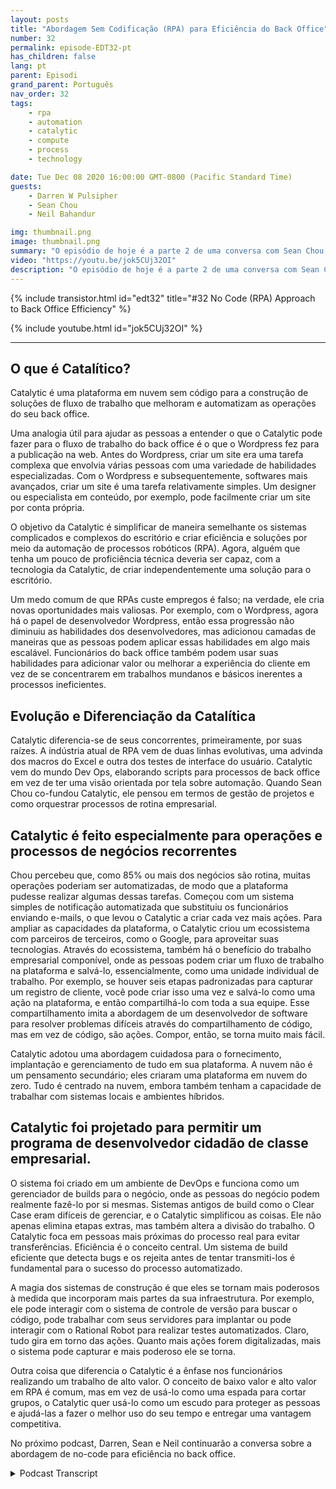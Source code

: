 ```yaml
---
layout: posts
title: "Abordagem Sem Codificação (RPA) para Eficiência do Back Office"
number: 32
permalink: episode-EDT32-pt
has_children: false
lang: pt
parent: Episodi
grand_parent: Português
nav_order: 32
tags:
    - rpa
    - automation
    - catalytic
    - compute
    - process
    - technology

date: Tue Dec 08 2020 16:00:00 GMT-0800 (Pacific Standard Time)
guests:
    - Darren W Pulsipher
    - Sean Chou
    - Neil Bahandur

img: thumbnail.png
image: thumbnail.png
summary: "O episódio de hoje é a parte 2 de uma conversa com Sean Chou, CEO da Catalytic, e Neil Bahadur, Chefe de Parcerias da Catalytic. Eles falam com Darren sobre sua abordagem de "no-code" para eficiência de escritório com uma plataforma que utiliza tecnologia de RPA e IA."
video: "https://youtu.be/jok5CUj32OI"
description: "O episódio de hoje é a parte 2 de uma conversa com Sean Chou, CEO da Catalytic, e Neil Bahadur, Chefe de Parcerias da Catalytic. Eles falam com Darren sobre sua abordagem de "no-code" para eficiência de escritório com uma plataforma que utiliza tecnologia de RPA e IA."
---
```


<div>
{% include transistor.html id="edt32" title="#32 No Code (RPA) Approach to Back Office Efficiency" %}

{% include youtube.html id="jok5CUj32OI" %}
</div>

---

## O que é Catalítico?

Catalytic é uma plataforma em nuvem sem código para a construção de soluções de fluxo de trabalho que melhoram e automatizam as operações do seu back office.

Uma analogia útil para ajudar as pessoas a entender o que o Catalytic pode fazer para o fluxo de trabalho do back office é o que o Wordpress fez para a publicação na web. Antes do Wordpress, criar um site era uma tarefa complexa que envolvia várias pessoas com uma variedade de habilidades especializadas. Com o Wordpress e subsequentemente, softwares mais avançados, criar um site é uma tarefa relativamente simples. Um designer ou especialista em conteúdo, por exemplo, pode facilmente criar um site por conta própria.

O objetivo da Catalytic é simplificar de maneira semelhante os sistemas complicados e complexos do escritório e criar eficiência e soluções por meio da automação de processos robóticos (RPA). Agora, alguém que tenha um pouco de proficiência técnica deveria ser capaz, com a tecnologia da Catalytic, de criar independentemente uma solução para o escritório.

Um medo comum de que RPAs custe empregos é falso; na verdade, ele cria novas oportunidades mais valiosas. Por exemplo, com o Wordpress, agora há o papel de desenvolvedor Wordpress, então essa progressão não diminuiu as habilidades dos desenvolvedores, mas adicionou camadas de maneiras que as pessoas podem aplicar essas habilidades em algo mais escalável. Funcionários do back office também podem usar suas habilidades para adicionar valor ou melhorar a experiência do cliente em vez de se concentrarem em trabalhos mundanos e básicos inerentes a processos ineficientes.

## Evolução e Diferenciação da Catalítica

Catalytic diferencia-se de seus concorrentes, primeiramente, por suas raízes. A indústria atual de RPA vem de duas linhas evolutivas, uma advinda dos macros do Excel e outra dos testes de interface do usuário. Catalytic vem do mundo Dev Ops, elaborando scripts para processos de back office em vez de ter uma visão orientada por tela sobre automação. Quando Sean Chou co-fundou Catalytic, ele pensou em termos de gestão de projetos e como orquestrar processos de rotina empresarial.

## Catalytic é feito especialmente para operações e processos de negócios recorrentes

Chou percebeu que, como 85% ou mais dos negócios são rotina, muitas operações poderiam ser automatizadas, de modo que a plataforma pudesse realizar algumas dessas tarefas. Começou com um sistema simples de notificação automatizada que substituiu os funcionários enviando e-mails, o que levou o Catalytic a criar cada vez mais ações. Para ampliar as capacidades da plataforma, o Catalytic criou um ecossistema com parceiros de terceiros, como o Google, para aproveitar suas tecnologias. Através do ecossistema, também há o benefício do trabalho empresarial componível, onde as pessoas podem criar um fluxo de trabalho na plataforma e salvá-lo, essencialmente, como uma unidade individual de trabalho. Por exemplo, se houver seis etapas padronizadas para capturar um registro de cliente, você pode criar isso uma vez e salvá-lo como uma ação na plataforma, e então compartilhá-lo com toda a sua equipe. Esse compartilhamento imita a abordagem de um desenvolvedor de software para resolver problemas difíceis através do compartilhamento de código, mas em vez de código, são ações. Compor, então, se torna muito mais fácil.

Catalytic adotou uma abordagem cuidadosa para o fornecimento, implantação e gerenciamento de tudo em sua plataforma. A nuvem não é um pensamento secundário; eles criaram uma plataforma em nuvem do zero. Tudo é centrado na nuvem, embora também tenham a capacidade de trabalhar com sistemas locais e ambientes híbridos.

## Catalytic foi projetado para permitir um programa de desenvolvedor cidadão de classe empresarial.

O sistema foi criado em um ambiente de DevOps e funciona como um gerenciador de builds para o negócio, onde as pessoas do negócio podem realmente fazê-lo por si mesmas. Sistemas antigos de build como o Clear Case eram difíceis de gerenciar, e o Catalytic simplificou as coisas. Ele não apenas elimina etapas extras, mas também altera a divisão do trabalho. O Catalytic foca em pessoas mais próximas do processo real para evitar transferências. Eficiência é o conceito central. Um sistema de build eficiente que detecta bugs e os rejeita antes de tentar transmiti-los é fundamental para o sucesso do processo automatizado.

A magia dos sistemas de construção é que eles se tornam mais poderosos à medida que incorporam mais partes da sua infraestrutura. Por exemplo, ele pode interagir com o sistema de controle de versão para buscar o código, pode trabalhar com seus servidores para implantar ou pode interagir com o Rational Robot para realizar testes automatizados. Claro, tudo gira em torno das ações. Quanto mais ações forem digitalizadas, mais o sistema pode capturar e mais poderoso ele se torna.

Outra coisa que diferencia o Catalytic é a ênfase nos funcionários realizando um trabalho de alto valor. O conceito de baixo valor e alto valor em RPA é comum, mas em vez de usá-lo como uma espada para cortar grupos, o Catalytic quer usá-lo como um escudo para proteger as pessoas e ajudá-las a fazer o melhor uso do seu tempo e entregar uma vantagem competitiva.

No próximo podcast, Darren, Sean e Neil continuarão a conversa sobre a abordagem de no-code para eficiência no back office.



<details>
<summary> Podcast Transcript </summary>

<p></p>

</details>
